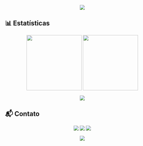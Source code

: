 <!-- Banner topo -->
<p align="center">
  <img src="https://capsule-render.vercel.app/api?type=waving&color=0A74DA&height=150&section=header"/>
</p>

## 📊 Estatísticas
<p align="center">
  <img src="https://github-readme-stats.vercel.app/api?username=pedrogomes30&show_icons=true&theme=dark" height="180em"/>
  <img src="https://github-readme-stats.vercel.app/api/top-langs/?username=pedrogomes30&layout=compact&theme=dark" height="180em"/>
</p>

<!-- Gráfico de contribuições -->
<p align="center">
  <img src="https://github-readme-activity-graph.vercel.app/graph?username=pedrogomes30&bg_color=0f0c29&color=ffffff&line=ff5c5c&point=ffb3b3&area=true&hide_border=true"/>
</p>


## 📬 Contato
<p align="center">
  <a href="https://www.linkedin.com/in/pedro-gomes-027700aa/"><img src="https://img.shields.io/badge/LinkedIn-0077B5?style=for-the-badge&logo=linkedin&logoColor=white" /></a>
  <a href="https://api.whatsapp.com/send?phone=5522988015826"><img src="https://img.shields.io/badge/WhatsApp-25D366?style=for-the-badge&logo=whatsapp&logoColor=white" /></a>
  <a href="mailto:pgs_cf@hotmail.com"><img src="https://img.shields.io/badge/Outlook-0078D4?style=for-the-badge&logo=microsoft-outlook&logoColor=white" /></a>
</p>

<!-- Footer -->
<p align="center">
  <img src="https://capsule-render.vercel.app/api?type=waving&color=0A74DA&height=120&section=footer"/>
</p>
